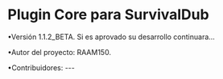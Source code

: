 # Plugin Core para SurvivalDub
•Versión 1.1.2_BETA.
Si es aprovado su desarrollo continuara...

•Autor del proyecto: RAAM150.

•Contribuidores: ---
